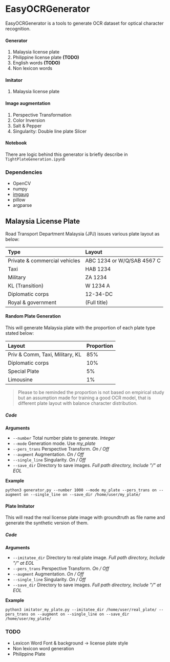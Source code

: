 # EasyOCRGenerator

EasyOCRGenerator is a tools to generate OCR dataset for optical
character recognition.

#### Generator
1. Malaysia license plate
2. Philippine license plate **(TODO)**
3. English words **(TODO)**
4. Non lexicon words

#### Imitator
1. Malaysia license plate

#### Image augmentation
1. Perspective Transformation
2. Color Inversion
3. Salt & Pepper
4. Singularity: Double line plate Slicer

#### Notebook
There are logic behind this generator is briefly describe in
`TightPlateGeneration.ipynb`

### Dependencies
- OpenCV
- numpy
- [imgaug](https://gist.github.com/adamjohnson/5682757)
- pillow
- argparse

## Malaysia License Plate
Road Transport Department Malaysia (JPJ) issues various plate layout as below:

| Type                             | Layout                     |
| :------------------------------- | :------------------------- |
| Private & commercial vehicles	   | ABC 1234 or W/Q/SAB 4567 C |
| Taxi                      	   | HAB 1234                   |
| Military	                       | ZA 1234                    |
| KL (Transition)             	   | W 1234 A                   |
| Diplomatic corps          	   | 12-34-DC                   |
| Royal & government           	   | (Full title)               |

#### Random Plate Generation
This will generate Malaysia plate with the proportion of each plate type stated below: 

| Layout                           | Proportion                 |
| :------------------------------- | :------------------------- |
| Priv & Comm, Taxi, Military, KL  | 85%                        |
| Diplomatic corps            	   | 10%                        |
| Special Plate                	   | 5%                         |
| Limousine	                       | 1%                         |

>Please to be reminded the proportion is not based on empirical study but an 
assumption made for training a good OCR model, that is different plate 
layout with balance character distribution.

##### Code
**Arguments**
- `--number` Total number plate to generate. *Integer*
- `--mode` Generation mode. Use *my_plate*
- `--pers_trans` Perspective Transform. *On / Off*
- `--augment` Augmentation. *On / Off*
- `--single_line` Singularity. *On / Off*
- `--save_dir` Directory to save images. *Full path directory, Include
  "/" at EOL*

**Example**

```
python3 generator.py --number 1000 --mode my_plate --pers_trans on --augment on --single_line on --save_dir /home/user/my_plate/
```
#### Plate Imitator
This will read the real license plate image with groundtruth as file
name and generate the synthetic version of them.

##### Code
**Arguments**
- `--imitatee_dir` Directory to real plate image. *Full path directory,
  Include "/" at EOL*
- `--pers_trans` Perspective Transform. *On / Off*
- `--augment` Augmentation. *On / Off*
- `--single_line` Singularity. *On / Off*
- `--save_dir` Directory to save images. *Full path directory, Include "/" at EOL*

**Example**
```
python3 imitator_my_plate.py --imitatee_dir /home/user/real_plate/ --pers_trans on --augment on --single_line on --save_dir /home/user/my_plate/
```

### TODO
- Lexicon Word Font & background -> license plate style 
- Non lexicon word generation
- Philippine Plate
